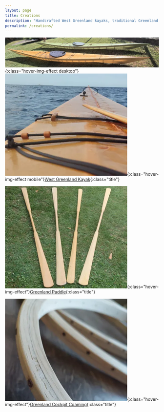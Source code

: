 ```yaml
---
layout: page
title: Creations
description: "Handcrafted West Greenland kayaks, traditional Greenland paddles, and custom cockpit coamings. View my authentic skin-on-frame kayak builds and traditional craftsmanship."
permalink: /creations/
---
```


[![west_greenland_kayak](/assets/images/creations/wg_small.webp)](/creations/west-greenland-kayak){:class="hover-img-effect desktop"}[![west_greenland_kayak](/assets/images/creations/wg_small_mobile.webp)](/creations/west-greenland-kayak){:class="hover-img-effect mobile"}[West Greenland Kayak](/creations/west-greenland-kayak){:class="title"}


[![greenland_paddle](/assets/images/creations/paddle_small.webp)](/creations/greenland-paddle){:class="hover-img-effect"}[Greenland Paddle](/creations/greenland-paddle){:class="title"}

[![greenland_cockpit_coaming](/assets/images/creations/coaming_small.webp)](/creations/greenland-cockpit-coaming){:class="hover-img-effect"}[Greenland Cockpit Coaming](/creations/greenland-cockpit-coaming){:class="title"}
